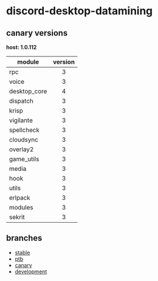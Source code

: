 # discord-desktop-datamining

## canary versions

**host: 1.0.112**

| module | version |
| ------ | :-----: |
| rpc | 3 |
| voice | 3 |
| desktop_core | 4 |
| dispatch | 3 |
| krisp | 3 |
| vigilante | 3 |
| spellcheck | 3 |
| cloudsync | 3 |
| overlay2 | 3 |
| game_utils | 3 |
| media | 3 |
| hook | 3 |
| utils | 3 |
| erlpack | 3 |
| modules | 3 |
| sekrit | 3 |

## branches

- [stable](https://github.com/OpenAsar/discord-desktop-datamining/tree/stable)
- [ptb](https://github.com/OpenAsar/discord-desktop-datamining/tree/ptb)
- [canary](https://github.com/OpenAsar/discord-desktop-datamining/tree/canary)
- [development](https://github.com/OpenAsar/discord-desktop-datamining/tree/development)